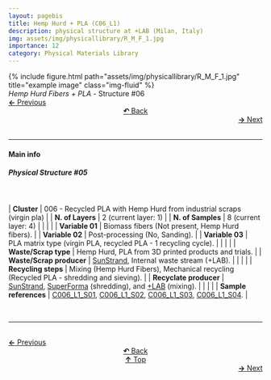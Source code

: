 ```yaml
---
layout: pagebis
title: Hemp Hurd + PLA (C06_L1)
description: physical structure at +LAB (Milan, Italy)
img: assets/img/physicallibrary/R_M_F_1.jpg
importance: 12
category: Physical Materials Library
---
```

<div class="row">
    <div class="col-sm mt-3 mt-md-0">
        {% include figure.html path="assets/img/physicallibrary/R_M_F_1.jpg" title="example image" class="img-fluid" %}
    </div>
</div>
<div class="caption">
    <i>Hemp Hurd Fibers + PLA </i> - Structure #06
</div>

<div class="row justify-content-sm-center">
    <div class="col-sm-4 mt-3 mt-md-0" style="text-align:left">
    <a href="/projects/PhyMatLi_C05_L1/" target="_self"><b>←</b> Previous</a></div>
    <div class="col-sm-4 mt-3 mt-md-0" style="text-align:center">
  <a href="/physicallibrary/" target="_self"><b>↶</b> Back</a>
    </div>
    <div class="col-sm-4 mt-3 mt-md-0" style="text-align:right">
        <td align="right"><a href="/projects/PhyMatLi_C06_L2/" target="_self"><b>→</b> Next</a></td>
    </div>
</div>
<br>

<hr>
<h4><b>Main info</b></h4>
<h5>Physical Structure #05</h5>
<br>

| <b>Cluster</b>       | 006 - Recycled PLA with Hemp Hurd from industrial scraps (virgin pla) |
| <b>N. of Layers</b>   | 2 (current layer: 1)    |
| <b>N. of Samples</b>   | 8 (current layer: 4)    |
|    |     |
| <b>Variable 01</b>       | Biomass fibers (Not present, Hemp Hurd fibers). |
| <b>Variable 02</b>       | Post-processing (No, Sanding). |
| <b>Variable 03</b>       | PLA matrix type (virgin PLA, recycled PLA - 1 recycling cycle).    |
|    |     |
| <b>Waste/Scrap type</b>       | Hemp Hurd, PLA from 3D printed products and trials.     |
| <b>Waste/Scrap producer</b>    | [SunStrand](https://www.linkedin.com/company/sunstrand/?originalSubdomain=it), Internal waste stream (+LAB).   |
|    |     |
| <b>Recycling steps</b>      | Mixing (Hemp Hurd Fibers), Mechanical recycling (Recycled PLA - shredding and sieving).     |
| <b>Recyclate producer</b>    | [SunStrand](https://www.linkedin.com/company/sunstrand/?originalSubdomain=it), [SuperForma](https://superforma.xyz/) (shredding), and [+LAB](piulab.it) (mixing).     |
|    |     |
| <b>Sample references</b>    | <a href="/projects/MatLi_C006_L1_S01/" target="_blank">C006_L1_S01</a>, <a href="/projects/MatLi_C006_L1_S02/" target="_blank">C006_L1_S02</a>, <a href="/projects/MatLi_C006_L1_S03/" target="_blank">C006_L1_S03</a>, <a href="/projects/MatLi_C006_L1_S04/" target="_blank">C006_L1_S04</a>. |

<br>
<hr>

<br>
<div class="row justify-content-sm-center">
    <div class="col-sm-3 mt-3 mt-md-0" style="text-align:left">
      <a href="/projects/PhyMatLi_C05_L1/" target="_self"><b>←</b> Previous</a></div>
    <div class="col-sm-3 mt-3 mt-md-0" style="text-align:center">
  <a href="/physicallibrary/" target="_self"><b>↶</b> Back</a>
    </div>
    <div class="col-sm-3 mt-3 mt-md-0" style="text-align:center">
  <a href="#" target="_self"><b>↑</b> Top</a>
    </div>
    <div class="col-sm-3 mt-3 mt-md-0" style="text-align:right">
        <td align="right"><a href="/projects/PhyMatLi_C06_L2/" target="_self"><b>→</b> Next</a></td>
    </div>
</div>

